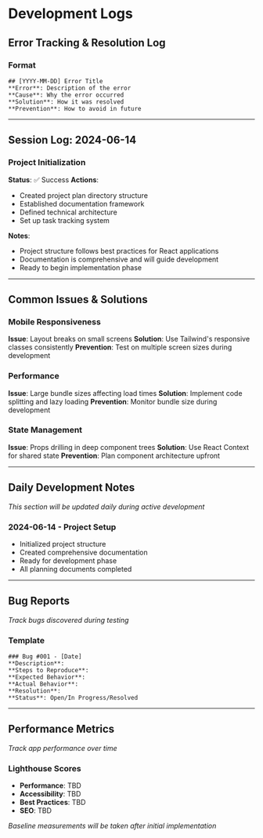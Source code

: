 
# Development Logs

## Error Tracking & Resolution Log

### Format
```
## [YYYY-MM-DD] Error Title
**Error**: Description of the error
**Cause**: Why the error occurred
**Solution**: How it was resolved
**Prevention**: How to avoid in future
```

---

## Session Log: 2024-06-14

### Project Initialization
**Status**: ✅ Success
**Actions**: 
- Created project plan directory structure
- Established documentation framework
- Defined technical architecture
- Set up task tracking system

**Notes**: 
- Project structure follows best practices for React applications
- Documentation is comprehensive and will guide development
- Ready to begin implementation phase

---

## Common Issues & Solutions

### Mobile Responsiveness
**Issue**: Layout breaks on small screens
**Solution**: Use Tailwind's responsive classes consistently
**Prevention**: Test on multiple screen sizes during development

### Performance
**Issue**: Large bundle sizes affecting load times
**Solution**: Implement code splitting and lazy loading
**Prevention**: Monitor bundle size during development

### State Management
**Issue**: Props drilling in deep component trees
**Solution**: Use React Context for shared state
**Prevention**: Plan component architecture upfront

---

## Daily Development Notes

*This section will be updated daily during active development*

### 2024-06-14 - Project Setup
- Initialized project structure
- Created comprehensive documentation
- Ready for development phase
- All planning documents completed

---

## Bug Reports

*Track bugs discovered during testing*

### Template
```
### Bug #001 - [Date]
**Description**: 
**Steps to Reproduce**:
**Expected Behavior**:
**Actual Behavior**:
**Resolution**:
**Status**: Open/In Progress/Resolved
```

---

## Performance Metrics

*Track app performance over time*

### Lighthouse Scores
- **Performance**: TBD
- **Accessibility**: TBD  
- **Best Practices**: TBD
- **SEO**: TBD

*Baseline measurements will be taken after initial implementation*
